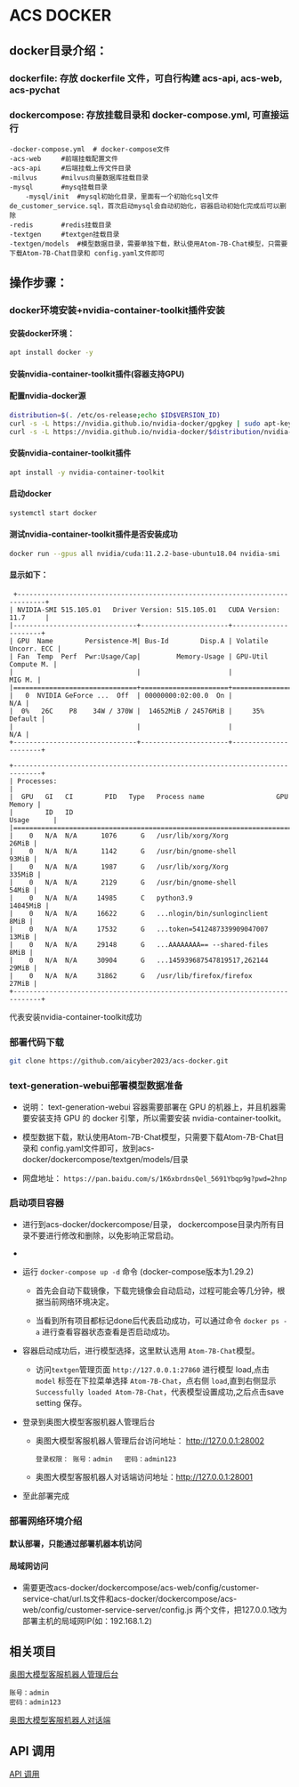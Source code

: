 # ACS DOCKER

## docker目录介绍：   

### dockerfile: 存放 dockerfile 文件，可自行构建 acs-api, acs-web, acs-pychat

### dockercompose: 存放挂载目录和 docker-compose.yml, 可直接运行
  	-docker-compose.yml  # docker-compose文件
  	-acs-web     #前端挂载配置文件
 	-acs-api     #后端挂载上传文件目录
  	-milvus      #milvus向量数据库挂载目录
  	-mysql       #mysq挂载目录
        -mysql/init  #mysql初始化目录，里面有一个初始化sql文件de_customer_service.sql，首次启动mysql会自动初始化，容器启动初始化完成后可以删除
  	-redis       #redis挂载目录
  	-textgen     #textgen挂载目录
  	-textgen/models  #模型数据目录，需要单独下载，默认使用Atom-7B-Chat模型，只需要下载Atom-7B-Chat目录和 config.yaml文件即可

## 操作步骤：

### docker环境安装+nvidia-container-toolkit插件安装


#### 安装docker环境： 
```bash
apt install docker -y
```
#### 安装nvidia-container-toolkit插件(容器支持GPU)
#### 配置nvidia-docker源
```bash
distribution=$(. /etc/os-release;echo $ID$VERSION_ID)
curl -s -L https://nvidia.github.io/nvidia-docker/gpgkey | sudo apt-key add -
curl -s -L https://nvidia.github.io/nvidia-docker/$distribution/nvidia-docker.list | sudo tee /etc/apt/sources.list.d/nvidia-docker.list
```
#### 安装nvidia-container-toolkit插件 
```bash
apt install -y nvidia-container-toolkit
```
#### 启动docker 
```bash
systemctl start docker
```
#### 测试nvidia-container-toolkit插件是否安装成功
```bash
docker run --gpus all nvidia/cuda:11.2.2-base-ubuntu18.04 nvidia-smi
```
#### 显示如下：
	 +-----------------------------------------------------------------------------+
	| NVIDIA-SMI 515.105.01   Driver Version: 515.105.01   CUDA Version: 11.7     |
	|-------------------------------+----------------------+----------------------+
	| GPU  Name        Persistence-M| Bus-Id        Disp.A | Volatile Uncorr. ECC |
	| Fan  Temp  Perf  Pwr:Usage/Cap|         Memory-Usage | GPU-Util  Compute M. |
	|                               |                      |               MIG M. |
	|===============================+======================+======================|
	|   0  NVIDIA GeForce ...  Off  | 00000000:02:00.0  On |                  N/A |
	|  0%   26C    P8    34W / 370W |  14652MiB / 24576MiB |     35%      Default |
	|                               |                      |                  N/A |
	+-------------------------------+----------------------+----------------------+
	
	+-----------------------------------------------------------------------------+
	| Processes:                                                                  |
	|  GPU   GI   CI        PID   Type   Process name                  GPU Memory |
	|        ID   ID                                                   Usage      |
	|=============================================================================|
	|    0   N/A  N/A      1076      G   /usr/lib/xorg/Xorg                 26MiB |
	|    0   N/A  N/A      1142      G   /usr/bin/gnome-shell               93MiB |
	|    0   N/A  N/A      1987      G   /usr/lib/xorg/Xorg                335MiB |
	|    0   N/A  N/A      2129      G   /usr/bin/gnome-shell               54MiB |
	|    0   N/A  N/A     14985      C   python3.9                       14045MiB |
	|    0   N/A  N/A     16622      G   ...nlogin/bin/sunloginclient        8MiB |
	|    0   N/A  N/A     17532      G   ...token=5412487339909047007       13MiB |
	|    0   N/A  N/A     29148      G   ...AAAAAAAA== --shared-files        8MiB |
	|    0   N/A  N/A     30904      G   ...145939687547819517,262144       29MiB |
	|    0   N/A  N/A     31862      G   /usr/lib/firefox/firefox           27MiB |
	+-----------------------------------------------------------------------------+

 代表安装nvidia-container-toolkit成功
		
### 部署代码下载

```bash
git clone https://github.com/aicyber2023/acs-docker.git  
``` 

### text-generation-webui部署模型数据准备

- 说明： text-generation-webui 容器需要部署在 GPU 的机器上，并且机器需要安装支持 GPU 的 docker 引擎，所以需要安装 nvidia-container-toolkit。

- 模型数据下载，默认使用Atom-7B-Chat模型，只需要下载Atom-7B-Chat目录和 config.yaml文件即可，放到acs-docker/dockercompose/textgen/models/目录

- 网盘地址： ```https://pan.baidu.com/s/1K6xbrdnsQel_5691Ybqp9g?pwd=2hnp```
 
### 启动项目容器

- 进行到acs-docker/dockercompose/目录， dockercompose目录内所有目录不要进行修改和删除，以免影响正常启动。
- 
- 运行 ```docker-compose up -d``` 命令 (docker-compose版本为1.29.2)

	- 首先会自动下载镜像，下载完镜像会自动启动，过程可能会等几分钟，根据当前网络环境决定。

	- 当看到所有项目都标记done后代表启动成功，可以通过命令 ```docker ps -a``` 进行查看容器状态查看是否启动成功。
  
- 容器启动成功后，进行模型选择，这里默认选用 ```Atom-7B-Chat```模型。
 
    - 访问```textgen```管理页面 ```http://127.0.0.1:27860``` 进行模型 load,点击 ```model``` 标签在下拉菜单选择 ```Atom-7B-Chat```，点右侧 ```load```,直到右侧显示 ```Successfully loaded Atom-7B-Chat```，代表模型设置成功,之后点击save setting 保存。
 
- 登录到奥图大模型客服机器人管理后台

    -  奥图大模型客服机器人管理后台访问地址： http://127.0.0.1:28002

		```登录权限： 账号：admin   密码：admin123```
		
	- 奥图大模型客服机器人对话端访问地址：http://127.0.0.1:28001
		
- 至此部署完成	

### 部署网络环境介绍

#### 默认部署，只能通过部署机器本机访问

#### 局域网访问
- 需要更改acs-docker/dockercompose/acs-web/config/customer-service-chat/url.ts文件和acs-docker/dockercompose/acs-web/config/customer-service-server/config.js 两个文件，把127.0.0.1改为部署主机的局域网IP(如：192.168.1.2)
		
## 相关项目

[奥图大模型客服机器人管理后台](https://github.com/aicyber2023/ai-customer-service-admin)

    账号：admin
    密码：admin123

[奥图大模型客服机器人对话端](https://github.com/aicyber2023/ai-customer-service-chat)

## API 调用

[API 调用](https://github.com/aicyber2023/ai-customer-service-admin/blob/master/API.md)
